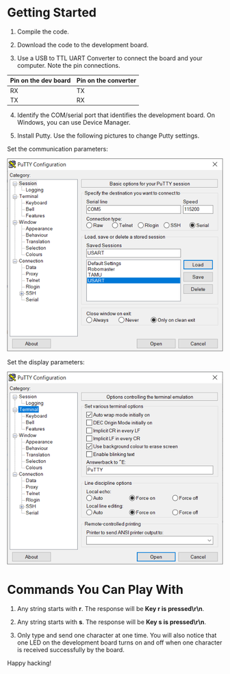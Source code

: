 # Getting Started

1. Compile the code.

2. Download the code to the development board.

3. Use a USB to TTL UART Converter to connect the board and your computer. Note the pin connections.

| Pin on the dev board	| Pin on the converter 	|
|------------------------	|----------------------	|
| RX                     	| TX                   	|
| TX                     	| RX                   	|

4. Identify the COM/serial port that identifies the development board. On Windows, you can use Device Manager.

5. Install Putty. Use the following pictures to change Putty settings.

Set the communication parameters:

![Communication Parameter Putty](Putty_Set_Communication.PNG)

Set the display parameters:

![Display Parameter Putty](Putty_Set_Display.PNG)

# Commands You Can Play With

1. Any string starts with **r**. The response will be **Key r is pressed\r\n**.

2. Any string starts with **s**. The response will be **Key s is pressed\r\n**.

3. Only type and send one character at one time. You will also notice that one LED on the development board turns on and off when one character is received successfully by the board.

Happy hacking!